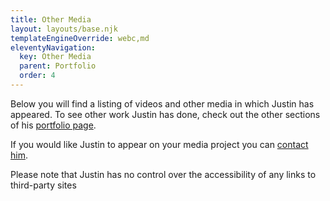 ```yaml
---
title: Other Media
layout: layouts/base.njk
templateEngineOverride: webc,md
eleventyNavigation:
  key: Other Media
  parent: Portfolio
  order: 4
---
```

Below you will find a listing of videos and other media in which Justin has appeared. To see other work Justin has done, check out the other sections of his [portfolio page](/portfolio/).

If you would like Justin to  appear on your media project you can [contact him](/contact).

<div webc:nokeep webc:for="(key, value) in pages.portfolio.othermedia" >
<jy-acc @level="2" :@label="value.primarysec">
<p webc:if="value.slug" @text="value.slug"></p>
<sub-sec :@data="value.subsec"></sub-sec>
</jy-acc>
</div>
Please note that Justin has no control over the accessibility of any links to third-party sites